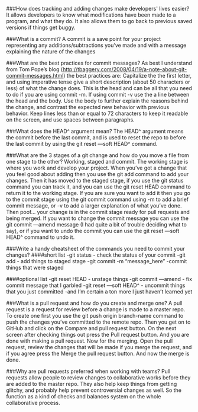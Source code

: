 ###How does tracking and adding changes make developers' lives easier?
It allows developers to know what modifications have been made to a program, and what they do.  It also allows them to go back to previous saved versions if things get buggy.

###What is a commit?
A commit is a save point for your project representing any additions/subtractions you’ve made and with a message explaining the nature of the changes

###What are the best practices for commit messages?
As best I understand from Tom Pope’s blog (http://tbaggery.com/2008/04/19/a-note-about-git-commit-messages.html)
 the best practices are: Capitalize the the first letter, and using imperative tense give a short description (about 50 characters or less) of what the change does. This is the head and can be all that you need to do if you are using commit -m. If using commit -v use the a line between the head and the body. Use the body to further explain the reasons behind the change, and contrast the expected new behavior with previous behavior. Keep lines less than or equal to 72 characters to keep it readable on the screen, and use spaces between paragraphs.

###What does the HEAD^ argument mean?
The HEAD^ argument means the commit before the last commit, and is used to reset the repo to before the last commit by using the git reset —soft HEAD^ command.

###What are the 3 stages of a git change and how do you move a file from one stage to the other?
Working, staged and commit.  The working stage is where you work and develop your project.  When you’ve got a change that you feel good about adding then you use the git add command to add your changes. Then it has moved to the staged stage, if you use the git status command you can track it, and you can use the git reset HEAD command to return it to the working stage.  If you are sure you want to add it then you go to the commit stage using the git commit command using -m to add a brief commit message, or -v to add a larger explanation of what you’ve done.  Then poof… your change is in the commit stage ready for pull requests and being merged.  If you want to change the commit message you can use the git commit —amend message (I had quite a bit of trouble deciding what to say), or if you want to undo the commit you can use the git reset —soft HEAD^ command to undo it.

###Write a handy cheatsheet of the commands you need to commit your changes?
####short list
-git status - check the status of your commit
-git add - add things to staged stage
-git commit -m “message_here” -commit things that were staged

####optional list
-git reset HEAD - unstage things
-git commit —amend - fix commit message that I garbled
-git reset —soft HEAD^ - uncommit things that you just committed
-and I’m certain a ton more I just haven’t learned yet

###What is a pull request and how do you create and merge one?
A pull request is a request for review before a change is made to a master repo.
To create one first you use the git push origin branch-name command to push the changes you’ve committed to the remote repo. Then you get on to GitHub and click on the Compare and pull request button.  On the next screen after checking things out press the Pull request button. And you are done with making a pull request.
Now for the merging.  Open the pull request, review the changes that will be made if you merge the request, and if you agree press the Merge the pull request button. And now the merge is done.

###Why are pull requests preferred when working with teams?
Pull requests allow people to review changes to collaborative works before they are added to the master repo.  They also help keep things from getting glitchy, and probably help prevent controversial changes as well.  So the function as a kind of checks and balances system on the whole collaborative process.